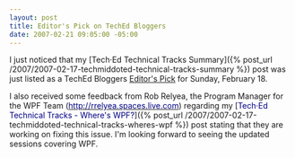 ```yaml
---
layout: post
title: Editor's Pick on TechEd Bloggers
date: 2007-02-21 09:05:00 -05:00
---
```


I just noticed that my [Tech·Ed Technical Tracks Summary]({% post_url /2007/2007-02-17-techmiddoted-technical-tracks-summary %}) post was just listed as a TechEd Bloggers [Editor's Pick](http://techedbloggers.net/Editors_Picks.category) for Sunday, February 18.


I also received some feedback from Rob Relyea, the Program Manager for the WPF Team ([<font color="#000080">http://rrelyea.spaces.live.com</font>](http://rrelyea.spaces.live.com)) regarding my [<font color="#000080">Tech·Ed Technical Tracks - Where's WPF?</font>]({% post_url /2007/2007-02-17-techmiddoted-technical-tracks-wheres-wpf %}) post stating that they are working on fixing this issue. I'm looking forward to seeing the updated sessions covering WPF.<br>

